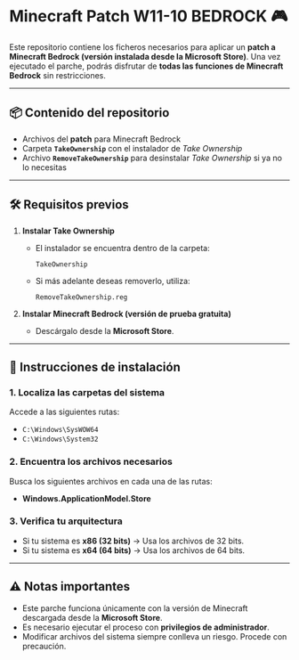 

# **Minecraft Patch W11-10 BEDROCK** 🎮

Este repositorio contiene los ficheros necesarios para aplicar un **patch a Minecraft Bedrock (versión instalada desde la Microsoft Store)**.
Una vez ejecutado el parche, podrás disfrutar de **todas las funciones de Minecraft Bedrock** sin restricciones.

---

## **📦 Contenido del repositorio**

* Archivos del **patch** para Minecraft Bedrock
* Carpeta **`TakeOwnership`** con el instalador de *Take Ownership*
* Archivo **`RemoveTakeOwnership`** para desinstalar *Take Ownership* si ya no lo necesitas

---

## **🛠 Requisitos previos**

1. **Instalar Take Ownership**

   * El instalador se encuentra dentro de la carpeta:

     ```
     TakeOwnership
     ```
   * Si más adelante deseas removerlo, utiliza:

     ```
     RemoveTakeOwnership.reg
     ```

2. **Instalar Minecraft Bedrock (versión de prueba gratuita)**

   * Descárgalo desde la **Microsoft Store**.

---

## **🚀 Instrucciones de instalación**

### 1. Localiza las carpetas del sistema

Accede a las siguientes rutas:

* `C:\Windows\SysWOW64`
* `C:\Windows\System32`

### 2. Encuentra los archivos necesarios

Busca los siguientes archivos en cada una de las rutas:

* **Windows.ApplicationModel.Store**

### 3. Verifica tu arquitectura

* Si tu sistema es **x86 (32 bits)** → Usa los archivos de 32 bits.
* Si tu sistema es **x64 (64 bits)** → Usa los archivos de 64 bits.

---

## **⚠ Notas importantes**

* Este parche funciona únicamente con la versión de Minecraft descargada desde la **Microsoft Store**.
* Es necesario ejecutar el proceso con **privilegios de administrador**.
* Modificar archivos del sistema siempre conlleva un riesgo. Procede con precaución.



